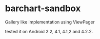 barchart-sandbox
================

Gallery like implementation using ViewPager

tested it on Android 2.2, 4.1, 4.1,2 and 4.2.2.

